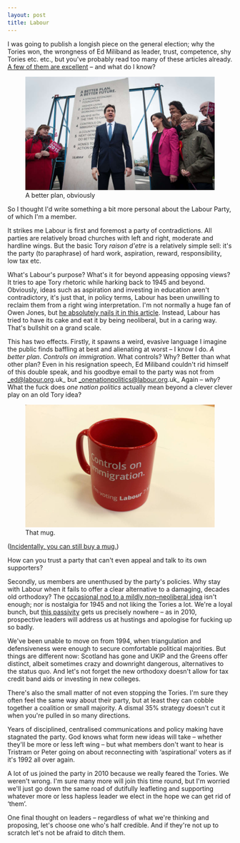 ```yaml
---
layout: post
title: Labour
---
```


I was going to publish a longish piece on the general election; why the Tories won, the wrongness of Ed Miliband as leader, trust, competence, shy Tories etc. etc., but you've probably read too many of these articles already. [A few of them are excellent](http://www.theguardian.com/commentisfree/2015/may/11/labour-missing-soul-burnham-umunna-cooper-disconnected-values) &#8211; and what do I know?

<figure>

<img src="/images/ed-stone.jpeg" alt="Ed Miliband stands in front of an 8 foot 6 stone">

<figcaption class="figcaption">A better plan, obviously</figcaption>

</figure>

So I thought I'd write something a bit more personal about the Labour Party, of which I'm a member.

It strikes me Labour is first and foremost a party of contradictions. All parties are relatively broad churches with left and right, moderate and hardline wings. But the basic Tory <i>raison d'etre</i> is a relatively simple sell: it's the party (to paraphrase) of hard work, aspiration, reward, responsibility, low tax etc.

What's Labour's purpose? What's it for beyond appeasing opposing views? It tries to ape Tory rhetoric while harking back to 1945 and beyond. Obviously, ideas such as aspiration and investing in education aren't contradictory, it's just that, in policy terms, Labour has been unwilling to reclaim them from a right wing interpretation. I'm not normally a huge fan of Owen Jones, but [he absolutely nails it in this article](http://www.theguardian.com/commentisfree/2015/may/12/tories-aspiration-labour-ambition-conservatives). Instead, Labour has tried to have its cake and eat it by being neoliberal, but in a caring way. That's bullshit on a grand scale.

This has two effects. Firstly, it spawns a weird, evasive language I imagine the public finds baffling at best and alienating at worst &#8211; I know I do. _A better plan_. _Controls on immigration_. What controls? Why? Better than what other plan? Even in his resignation speech, Ed Miliband couldn't rid himself of this double speak, and his goodbye email to the party was not from _ed@labour.org.uk_ but _onenationpolitics@labour.org.uk_ Again &#8211; _why_? What the fuck does _one nation politics_ actually mean beyond a clever clever play on an old Tory idea?

<figure>

<img src="/images/mug.jpg" alt="A red mug with the words Controls on Immigration printed on it">

<figcaption class="figcaption">That mug.</figcaption>

</figure>

([Incidentally, you can still buy a mug.](https://shop.labour.org.uk/products/pledge-4-mug-controls-on-immigration-551/))

How can you trust a party that can't even appeal and talk to its own supporters?

Secondly, us members are unenthused by the party's policies. Why stay with Labour when it fails to offer a clear alternative to a damaging, decades old orthodoxy? The [occasional nod to a mildly non&#8211;neoliberal idea](/2014/09/minimum-wage-legalises-low-pay/) isn't enough; nor is nostalgia for 1945 and not liking the Tories a lot. We're a loyal bunch, but [this passivity](/2014/09/hate-labour-need-labour/) gets us precisely nowhere &#8211; as in 2010, prospective leaders will address us at hustings and apologise for fucking up so badly.

We've been unable to move on from 1994, when triangulation and defensiveness were enough to secure comfortable political majorities. But things are different now: Scotland has gone and UKIP and the Greens offer distinct, albeit sometimes crazy and downright dangerous, alternatives to the status quo. And let's not forget the new orthodoxy doesn't allow for tax credit band aids or investing in new colleges.

There's also the small matter of not even stopping the Tories. I'm sure they often feel the same way about their party, but at least they can cobble together a coalition or small majority. A dismal 35% strategy doesn't cut it when you're pulled in so many directions.

Years of disciplined, centralised communications and policy making have stagnated the party. God knows what form new ideas will take &#8211; whether they'll be more or less left wing &#8211; but what members don't want to hear is Tristram or Peter going on about reconnecting with &#8216;aspirational&#8217; voters as if it's 1992 all over again.

A lot of us joined the party in 2010 because we really feared the Tories. We weren't wrong. I'm sure many more will join this time round, but I'm worried we'll just go down the same road of dutifully leafleting and supporting whatever more or less hapless leader we elect in the hope we can get rid of &#8216;them&#8217;.

One final thought on leaders &#8211; regardless of what we're thinking and proposing, let's choose one who's half credible. And if they're not up to scratch let's not be afraid to ditch them.

